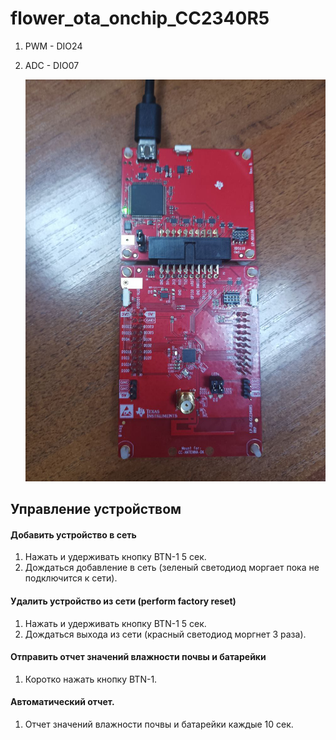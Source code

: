 # flower_ota_onchip_CC2340R5
   1. PWM - DIO24
   2. ADC - DIO07

      ![](/images/photo_2025-07-07_22-03-15.jpg)
## Управление устройством
#### Добавить устройство в сеть
   1. Нажать и удерживать кнопку BTN-1 5 сек.
   2. Дождаться добавление в сеть (зеленый светодиод моргает пока не подключится к сети).
#### Удалить устройство из сети (perform factory reset) 
   1. Нажать и удерживать кнопку BTN-1 5 сек.
   3. Дождаться выхода из сети (красный светодиод моргнет 3 раза).
#### Отправить отчет значений влажности почвы и батарейки
   1. Коротко нажать кнопку BTN-1.
#### Автоматический отчет.
   1. Отчет значений влажности почвы и батарейки каждые 10 сек.
       
